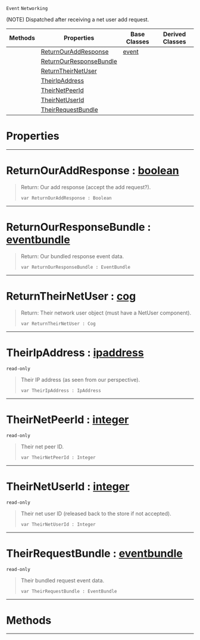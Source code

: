  `Event` `Networking`



(NOTE) Dispatched after receiving a net user add request.

|Methods|Properties|Base Classes|Derived Classes|
|---|---|---|---|
| |[ ReturnOurAddResponse](https://github.com/PlasmaEngine/PlasmaDocs/tree/master/docs/C%2B%2B/code_reference/class_reference/netpeerreceiveduseraddrequest.markdown#returnouraddresponse-zer)|[event](https://github.com/PlasmaEngine/PlasmaDocs/tree/master/docs/C%2B%2B/code_reference/class_reference/event.markdown)| |
| |[ ReturnOurResponseBundle](https://github.com/PlasmaEngine/PlasmaDocs/tree/master/docs/C%2B%2B/code_reference/class_reference/netpeerreceiveduseraddrequest.markdown#returnourresponsebundle)| | |
| |[ ReturnTheirNetUser](https://github.com/PlasmaEngine/PlasmaDocs/tree/master/docs/C%2B%2B/code_reference/class_reference/netpeerreceiveduseraddrequest.markdown#returntheirnetuser-plasma)| | |
| |[ TheirIpAddress](https://github.com/PlasmaEngine/PlasmaDocs/tree/master/docs/C%2B%2B/code_reference/class_reference/netpeerreceiveduseraddrequest.markdown#theiripaddress-plasma-engi)| | |
| |[ TheirNetPeerId](https://github.com/PlasmaEngine/PlasmaDocs/tree/master/docs/C%2B%2B/code_reference/class_reference/netpeerreceiveduseraddrequest.markdown#theirnetpeerid-plasma-engi)| | |
| |[ TheirNetUserId](https://github.com/PlasmaEngine/PlasmaDocs/tree/master/docs/C%2B%2B/code_reference/class_reference/netpeerreceiveduseraddrequest.markdown#theirnetuserid-plasma-engi)| | |
| |[ TheirRequestBundle](https://github.com/PlasmaEngine/PlasmaDocs/tree/master/docs/C%2B%2B/code_reference/class_reference/netpeerreceiveduseraddrequest.markdown#theirrequestbundle-plasma)| | |


 #  Properties


---  
 #  ReturnOurAddResponse : [boolean](https://github.com/PlasmaEngine/PlasmaDocs/tree/master/docs/C%2B%2B/code_reference/lightning_base_types/boolean.markdown)

> Return: Our add response (accept the add request?).
> ``` lang=cpp, name=Lightning
> var ReturnOurAddResponse : Boolean


---  
 #  ReturnOurResponseBundle : [eventbundle](https://github.com/PlasmaEngine/PlasmaDocs/tree/master/docs/C%2B%2B/code_reference/class_reference/eventbundle.markdown)

> Return: Our bundled response event data.
> ``` lang=cpp, name=Lightning
> var ReturnOurResponseBundle : EventBundle


---  
 #  ReturnTheirNetUser : [cog](https://github.com/PlasmaEngine/PlasmaDocs/tree/master/docs/C%2B%2B/code_reference/class_reference/cog.markdown)

> Return: Their network user object (must have a NetUser component).
> ``` lang=cpp, name=Lightning
> var ReturnTheirNetUser : Cog


---  
 #  TheirIpAddress : [ipaddress](https://github.com/PlasmaEngine/PlasmaDocs/tree/master/docs/C%2B%2B/code_reference/class_reference/ipaddress.markdown)

 `read-only`

> Their IP address (as seen from our perspective).
> ``` lang=cpp, name=Lightning
> var TheirIpAddress : IpAddress


---  
 #  TheirNetPeerId : [integer](https://github.com/PlasmaEngine/PlasmaDocs/tree/master/docs/C%2B%2B/code_reference/lightning_base_types/integer.markdown)

 `read-only`

> Their net peer ID.
> ``` lang=cpp, name=Lightning
> var TheirNetPeerId : Integer


---  
 #  TheirNetUserId : [integer](https://github.com/PlasmaEngine/PlasmaDocs/tree/master/docs/C%2B%2B/code_reference/lightning_base_types/integer.markdown)

 `read-only`

> Their net user ID (released back to the store if not accepted).
> ``` lang=cpp, name=Lightning
> var TheirNetUserId : Integer


---  
 #  TheirRequestBundle : [eventbundle](https://github.com/PlasmaEngine/PlasmaDocs/tree/master/docs/C%2B%2B/code_reference/class_reference/eventbundle.markdown)

 `read-only`

> Their bundled request event data.
> ``` lang=cpp, name=Lightning
> var TheirRequestBundle : EventBundle


---  
 #  Methods


---  
 

 